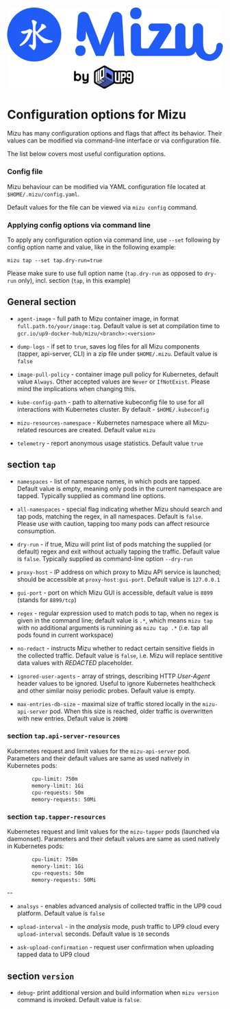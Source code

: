 ![Mizu: The API Traffic Viewer for Kubernetes](../assets/mizu-logo.svg)
# Configuration options for Mizu

Mizu has many configuration options and flags that affect its behavior. Their values can be modified via command-line interface or via configuration file. 

The list below covers most useful configuration options.

### Config file
Mizu behaviour can be modified via YAML configuration file located at `$HOME/.mizu/config.yaml`. 

Default values for the file can be viewed via `mizu config` command.

### Applying config options via command line
To apply any configuration option via command line, use `--set` following by config option name and value, like in the following example:

```
mizu tap --set tap.dry-run=true
```

Please make sure to use full option name (`tap.dry-run` as opposed to `dry-run` only), incl. section (`tap`, in this example)

## General section

* `agent-image` - full path to Mizu container image, in format `full.path.to/your/image:tag`. Default value is set at compilation time to `gcr.io/up9-docker-hub/mizu/<branch>:<version>`

* `dump-logs` - if set to `true`, saves log files for all Mizu components (tapper, api-server, CLI) in a zip file under `$HOME/.mizu`. Default value is `false`

* `image-pull-policy` - container image pull policy for Kubernetes, default value `Always`. Other accepted values are `Never` or `IfNotExist`. Please mind the implications when changing this.

* `kube-config-path` - path to alternative kubeconfig file to use for all interactions with Kubernetes cluster. By default - `$HOME/.kubeconfig`

* `mizu-resources-namespace` - Kubernetes namespace where all Mizu-related resources are created. Default value `mizu`

* `telemetry` - report anonymous usage statistics. Default value `true`

## section `tap`
* `namespaces` - list of namespace names, in which pods are tapped. Default value is empty, meaning only pods in the current namespace are tapped. Typically supplied as command line options.

* `all-namespaces` - special flag indicating whether Mizu should search and tap pods, matching the regex, in all namespaces. Default is `false`. Please use with caution, tapping too many pods can affect resource consumption.

* `dry-run` - if true, Mizu will print list of pods matching the supplied (or default) regex and exit without actually tapping the traffic. Default value is `false`. Typically supplied as command-line option `--dry-run`

* `proxy-host` - IP address on which proxy to Mizu API service is launched; should be accessible at `proxy-host:gui-port`. Default value is `127.0.0.1`

* `gui-port` - port on which Mizu GUI is accessible, default value is `8899` (stands for `8899/tcp`)

* `regex` - regular expression used to match pods to tap, when no regex is given in the command line; default value is `.*`, which means `mizu tap` with no additional arguments is runnining as `mizu tap .*` (i.e. tap all pods found in current workspace)

* `no-redact` - instructs Mizu whether to redact certain sensitive fields in the collected traffic. Default value is `false`, i.e. Mizu will replace sentitive data values with *REDACTED* placeholder.

* `ignored-user-agents` - array of strings, describing HTTP *User-Agent* header values to be ignored. Useful to ignore Kubernetes healthcheck and other similar noisy periodic probes. Default value is empty.

* `max-entries-db-size` - maximal size of traffic stored locally in the `mizu-api-server` pod. When this size is reached, older traffic is overwritten with new entries. Default value is `200MB`
 

### section `tap.api-server-resources`
Kubernetes request and limit values for the `mizu-api-server` pod.
Parameters and their default values are same as used natively in Kubernetes pods:

```
        cpu-limit: 750m
        memory-limit: 1Gi
        cpu-requests: 50m
        memory-requests: 50Mi
```

### section `tap.tapper-resources`
Kubernetes request and limit values for the `mizu-tapper` pods (launched via daemonset).
Parameters and their default values are same as used natively in Kubernetes pods:

```
        cpu-limit: 750m
        memory-limit: 1Gi
        cpu-requests: 50m
        memory-requests: 50Mi
```


--

* `analsys` - enables advanced analysis of collected traffic in the UP9 coud platform. Default value is `false`

* `upload-interval` -  in the *analysis* mode, push traffic to UP9 cloud every `upload-interval` seconds. Default value is `10` seconds

* `ask-upload-confirmation` - request user confirmation when uploading tapped data to UP9 cloud


## section `version`
* `debug`- print additional version and build information when `mizu version` command is invoked. Default value is `false`.
